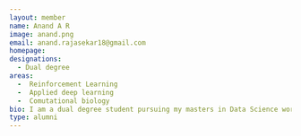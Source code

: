```yaml
---
layout: member
name: Anand A R
image: anand.png
email: anand.rajasekar18@gmail.com
homepage: 
designations:
  - Dual degree
areas:
  -  Reinforcement Learning 
  -  Applied deep learning
  -  Comutational biology
bio: I am a dual degree student pursuing my masters in Data Science working under guidence of Prof. Karthik Raman and Prof. B Ravindran. I work on optimizing and finding novel molecuels using RL.
type: alumni
---
```

